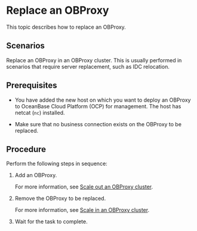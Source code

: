 # Replace an OBProxy

This topic describes how to replace an OBProxy.

## Scenarios

Replace an OBProxy in an OBProxy cluster. This is usually performed in scenarios that require server replacement, such as IDC relocation.

## Prerequisites

* You have added the new host on which you want to deploy an OBProxy to OceanBase Cloud Platform (OCP) for management. The host has netcat (`nc`) installed.

* Make sure that no business connection exists on the OBProxy to be replaced.

## Procedure

Perform the following steps in sequence:

1. Add an OBProxy.

   For more information, see [Scale out an OBProxy cluster](1000.expanding-the-obproxy-cluster.md).

2. Remove the OBProxy to be replaced.

   For more information, see [Scale in an OBProxy cluster](1100.scaling-down-the-obproxy-cluster.md).

3. Wait for the task to complete.
